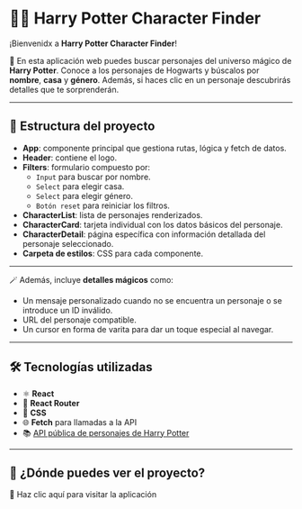 # 🧙‍♀️ Harry Potter Character Finder

¡Bienvenidx a **Harry Potter Character Finder**!

💫 En esta aplicación web puedes buscar personajes del universo mágico de **Harry Potter**. Conoce a los personajes de Hogwarts y búscalos por **nombre**, **casa** y **género**. Además, si haces clic en un personaje descubrirás detalles que te sorprenderán.

---

## 🔮 Estructura del proyecto

- **App**: componente principal que gestiona rutas, lógica y fetch de datos.
- **Header**: contiene el logo.
- **Filters**: formulario compuesto por:
  - `Input` para buscar por nombre.
  - `Select` para elegir casa.
  - `Select` para elegir género.
  - `Botón reset` para reiniciar los filtros.
- **CharacterList**: lista de personajes renderizados.
- **CharacterCard**: tarjeta individual con los datos básicos del personaje.
- **CharacterDetail**: página específica con información detallada del personaje seleccionado.
- **Carpeta de estilos**: CSS para cada componente.

---

🪄 Además, incluye **detalles mágicos** como:
- Un mensaje personalizado cuando no se encuentra un personaje o se introduce un ID inválido.
- URL del personaje compatible.
- Un cursor en forma de varita para dar un toque especial al navegar.

---

## 🛠 Tecnologías utilizadas

- ⚛️ **React**
- 🔗 **React Router**
- 🎨 **CSS**
- 🌐 **Fetch** para llamadas a la API
- 📚 [API pública de personajes de Harry Potter](https://hp-api.onrender.com/)

---

## 🧪 ¿Dónde puedes ver el proyecto?
🔗 Haz clic aquí para visitar la aplicación

